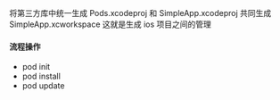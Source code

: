 <!--
 * @Author: chongduoy
 * @Date: 2019-09-22 20:13:51
 * @Description: ios 配置
 -->

将第三方库中统一生成 Pods.xcodeproj 和 SimpleApp.xcodeproj 共同生成  SimpleApp.xcworkspace
这就是生成 ios 项目之间的管理

#### 流程操作

- pod init
- pod install
- pod update


